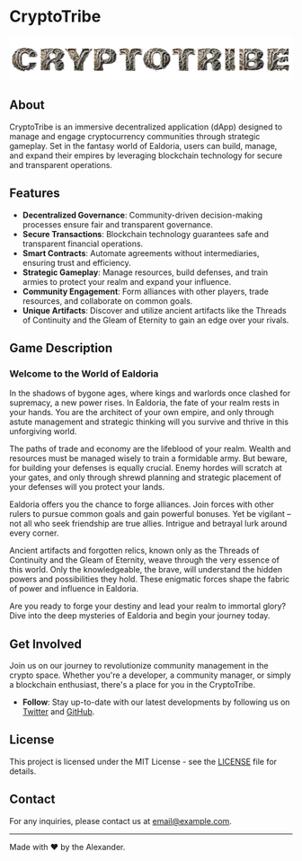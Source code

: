 # CryptoTribe

![CryptoTribe Logo](src/assets/cryptotribeImage.webp)

## About

CryptoTribe is an immersive decentralized application (dApp) designed to manage and engage cryptocurrency communities through strategic gameplay. Set in the fantasy world of Ealdoria, users can build, manage, and expand their empires by leveraging blockchain technology for secure and transparent operations.

## Features

- **Decentralized Governance**: Community-driven decision-making processes ensure fair and transparent governance.
- **Secure Transactions**: Blockchain technology guarantees safe and transparent financial operations.
- **Smart Contracts**: Automate agreements without intermediaries, ensuring trust and efficiency.
- **Strategic Gameplay**: Manage resources, build defenses, and train armies to protect your realm and expand your influence.
- **Community Engagement**: Form alliances with other players, trade resources, and collaborate on common goals.
- **Unique Artifacts**: Discover and utilize ancient artifacts like the Threads of Continuity and the Gleam of Eternity to gain an edge over your rivals.

## Game Description

### Welcome to the World of Ealdoria

In the shadows of bygone ages, where kings and warlords once clashed for supremacy, a new power rises. In Ealdoria, the fate of your realm rests in your hands. You are the architect of your own empire, and only through astute management and strategic thinking will you survive and thrive in this unforgiving world.

The paths of trade and economy are the lifeblood of your realm. Wealth and resources must be managed wisely to train a formidable army. But beware, for building your defenses is equally crucial. Enemy hordes will scratch at your gates, and only through shrewd planning and strategic placement of your defenses will you protect your lands.

Ealdoria offers you the chance to forge alliances. Join forces with other rulers to pursue common goals and gain powerful bonuses. Yet be vigilant – not all who seek friendship are true allies. Intrigue and betrayal lurk around every corner.

Ancient artifacts and forgotten relics, known only as the Threads of Continuity and the Gleam of Eternity, weave through the very essence of this world. Only the knowledgeable, the brave, will understand the hidden powers and possibilities they hold. These enigmatic forces shape the fabric of power and influence in Ealdoria.

Are you ready to forge your destiny and lead your realm to immortal glory? Dive into the deep mysteries of Ealdoria and begin your journey today.

## Get Involved

Join us on our journey to revolutionize community management in the crypto space. Whether you're a developer, a community manager, or simply a blockchain enthusiast, there's a place for you in the CryptoTribe.

- **Follow**: Stay up-to-date with our latest developments by following us on [Twitter](https://twitter.com/shortaktien) and [GitHub](https://github.com/shortaktien/cryptotribe).

## License

This project is licensed under the MIT License - see the [LICENSE](LICENSE) file for details.

## Contact

For any inquiries, please contact us at [email@example.com](mailto:info@shortaktien.de).

---

Made with ❤️ by the Alexander.
